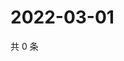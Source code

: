 # 2022-03-01

共 0 条

<!-- BEGIN WEIBO -->
<!-- 最后更新时间 Tue Mar 01 2022 13:18:36 GMT+0800 (China Standard Time) -->

<!-- END WEIBO -->
